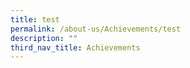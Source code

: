 ```yaml
---
title: test
permalink: /about-us/Achievements/test
description: ""
third_nav_title: Achievements
---
```

